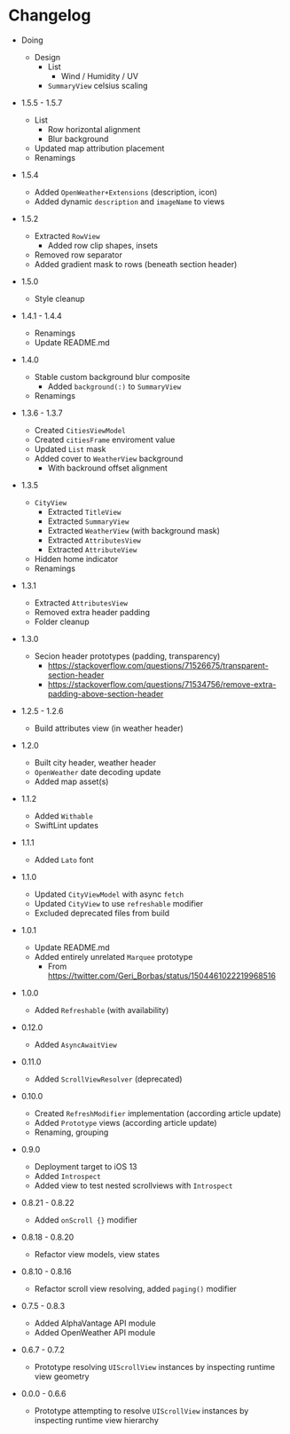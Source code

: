 # Changelog

* Doing

	+ Design
		+ List
			+ Wind / Humidity / UV
		+ `SummaryView` celsius scaling
		
* 1.5.5 - 1.5.7
	
	+ List
		+ Row horizontal alignment
		+ Blur background
	+ Updated map attribution placement
	+ Renamings

* 1.5.4

	+ Added `OpenWeather+Extensions` (description, icon)
	+ Added dynamic `description` and `imageName` to views 

* 1.5.2

	+ Extracted `RowView`
		+ Added row clip shapes, insets
	+ Removed row separator
	+ Added gradient mask to rows (beneath section header)

* 1.5.0

	+ Style cleanup

* 1.4.1 - 1.4.4

	+ Renamings
	+ Update README.md

* 1.4.0

	+ Stable custom background blur composite
		+ Added `background(:)` to `SummaryView`
	+ Renamings  

* 1.3.6 - 1.3.7

	+ Created `CitiesViewModel`
	+ Created `citiesFrame` enviroment value
	+ Updated `List` mask
	+ Added cover to `WeatherView` background
		+ With backround offset alignment 

* 1.3.5

	+ `CityView`
		+ Extracted `TitleView`
		+ Extracted `SummaryView`
		+ Extracted `WeatherView` (with background mask)
		+ Extracted `AttributesView`
		+ Extracted `AttributeView`
	+ Hidden home indicator
	+ Renamings

* 1.3.1

	+ Extracted `AttributesView`
	+ Removed extra header padding
	+ Folder cleanup

* 1.3.0

	+ Secion header prototypes (padding, transparency)
		+ https://stackoverflow.com/questions/71526675/transparent-section-header
		+ https://stackoverflow.com/questions/71534756/remove-extra-padding-above-section-header

* 1.2.5 - 1.2.6

	+ Build attributes view (in weather header)

* 1.2.0

	+ Built city header, weather header
	+ `OpenWeather` date decoding update
	+ Added map asset(s)

* 1.1.2

	+ Added `Withable`
	+ SwiftLint updates

* 1.1.1

	+ Added `Lato` font

* 1.1.0

	+ Updated `CityViewModel` with async `fetch`
	+ Updated `CityView` to use `refreshable` modifier
	+ Excluded deprecated files from build

* 1.0.1

	+ Update README.md
	+ Added entirely unrelated `Marquee` prototype
		+ From https://twitter.com/Geri_Borbas/status/1504461022219968516

* 1.0.0

	+ Added `Refreshable` (with availability) 

* 0.12.0

	+ Added `AsyncAwaitView`

* 0.11.0
	
	+ Added `ScrollViewResolver` (deprecated)

* 0.10.0

	+ Created `RefreshModifier` implementation (according article update)
	+ Added `Prototype` views (according article update)
	+ Renaming, grouping

* 0.9.0

	+ Deployment target to iOS 13
	+ Added `Introspect`
	+ Added view to test nested scrollviews with `Introspect`

* 0.8.21 - 0.8.22

	+ Added `onScroll {}` modifier 

* 0.8.18 - 0.8.20

	+ Refactor view models, view states

* 0.8.10 - 0.8.16

	+ Refactor scroll view resolving, added `paging()` modifier

* 0.7.5 - 0.8.3

	+ Added AlphaVantage API module
	+ Added OpenWeather API module

* 0.6.7 - 0.7.2

	+ Prototype resolving `UIScrollView` instances by inspecting runtime view geometry

* 0.0.0 - 0.6.6

	+ Prototype attempting to resolve `UIScrollView` instances by inspecting runtime view hierarchy
